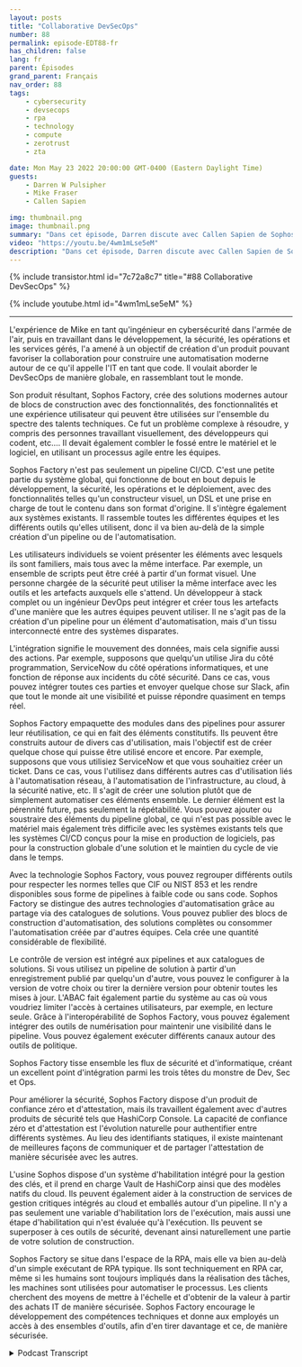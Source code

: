 ```yaml
---
layout: posts
title: "Collaborative DevSecOps"
number: 88
permalink: episode-EDT88-fr
has_children: false
lang: fr
parent: Épisodes
grand_parent: Français
nav_order: 88
tags:
    - cybersecurity
    - devsecops
    - rpa
    - technology
    - compute
    - zerotrust
    - zta

date: Mon May 23 2022 20:00:00 GMT-0400 (Eastern Daylight Time)
guests:
    - Darren W Pulsipher
    - Mike Fraser
    - Callen Sapien

img: thumbnail.png
image: thumbnail.png
summary: "Dans cet épisode, Darren discute avec Callen Sapien de Sophos, directeur de la gestion des produits chez Sophos Factory, et Mike Fraser, vice-président de DevSecOps, de leur produit qui permet une collaboration véritablement collaborative en SecDevOps."
video: "https://youtu.be/4wm1mLse5eM"
description: "Dans cet épisode, Darren discute avec Callen Sapien de Sophos, directeur de la gestion des produits chez Sophos Factory, et Mike Fraser, vice-président de DevSecOps, de leur produit qui permet une collaboration véritablement collaborative en SecDevOps."
---
```


<div>
{% include transistor.html id="7c72a8c7" title="#88 Collaborative DevSecOps" %}

{% include youtube.html id="4wm1mLse5eM" %}
</div>

---

L'expérience de Mike en tant qu'ingénieur en cybersécurité dans l'armée de l'air, puis en travaillant dans le développement, la sécurité, les opérations et les services gérés, l'a amené à un objectif de création d'un produit pouvant favoriser la collaboration pour construire une automatisation moderne autour de ce qu'il appelle l'IT en tant que code. Il voulait aborder le DevSecOps de manière globale, en rassemblant tout le monde.

Son produit résultant, Sophos Factory, crée des solutions modernes autour de blocs de construction avec des fonctionnalités, des fonctionnalités et une expérience utilisateur qui peuvent être utilisées sur l'ensemble du spectre des talents techniques. Ce fut un problème complexe à résoudre, y compris des personnes travaillant visuellement, des développeurs qui codent, etc.… Il devait également combler le fossé entre le matériel et le logiciel, en utilisant un processus agile entre les équipes.

Sophos Factory n'est pas seulement un pipeline CI/CD. C'est une petite partie du système global, qui fonctionne de bout en bout depuis le développement, la sécurité, les opérations et le déploiement, avec des fonctionnalités telles qu'un constructeur visuel, un DSL et une prise en charge de tout le contenu dans son format d'origine. Il s'intègre également aux systèmes existants. Il rassemble toutes les différentes équipes et les différents outils qu'elles utilisent, donc il va bien au-delà de la simple création d'un pipeline ou de l'automatisation.

Les utilisateurs individuels se voient présenter les éléments avec lesquels ils sont familiers, mais tous avec la même interface. Par exemple, un ensemble de scripts peut être créé à partir d'un format visuel. Une personne chargée de la sécurité peut utiliser la même interface avec les outils et les artefacts auxquels elle s'attend. Un développeur à stack complet ou un ingénieur DevOps peut intégrer et créer tous les artefacts d'une manière que les autres équipes peuvent utiliser. Il ne s'agit pas de la création d'un pipeline pour un élément d'automatisation, mais d'un tissu interconnecté entre des systèmes disparates.

L'intégration signifie le mouvement des données, mais cela signifie aussi des actions. Par exemple, supposons que quelqu'un utilise Jira du côté programmation, ServiceNow du côté opérations informatiques, et une fonction de réponse aux incidents du côté sécurité. Dans ce cas, vous pouvez intégrer toutes ces parties et envoyer quelque chose sur Slack, afin que tout le monde ait une visibilité et puisse répondre quasiment en temps réel.

Sophos Factory empaquette des modules dans des pipelines pour assurer leur réutilisation, ce qui en fait des éléments constitutifs. Ils peuvent être construits autour de divers cas d'utilisation, mais l'objectif est de créer quelque chose qui puisse être utilisé encore et encore. Par exemple, supposons que vous utilisiez ServiceNow et que vous souhaitiez créer un ticket. Dans ce cas, vous l'utilisez dans différents autres cas d'utilisation liés à l'automatisation réseau, à l'automatisation de l'infrastructure, au cloud, à la sécurité native, etc. Il s'agit de créer une solution plutôt que de simplement automatiser ces éléments ensemble. Le dernier élément est la pérennité future, pas seulement la répétabilité. Vous pouvez ajouter ou soustraire des éléments du pipeline global, ce qui n'est pas possible avec le matériel mais également très difficile avec les systèmes existants tels que les systèmes CI/CD conçus pour la mise en production de logiciels, pas pour la construction globale d'une solution et le maintien du cycle de vie dans le temps.

Avec la technologie Sophos Factory, vous pouvez regrouper différents outils pour respecter les normes telles que CIF ou NIST 853 et les rendre disponibles sous forme de pipelines à faible code ou sans code. Sophos Factory se distingue des autres technologies d'automatisation grâce au partage via des catalogues de solutions. Vous pouvez publier des blocs de construction d'automatisation, des solutions complètes ou consommer l'automatisation créée par d'autres équipes. Cela crée une quantité considérable de flexibilité.

Le contrôle de version est intégré aux pipelines et aux catalogues de solutions. Si vous utilisez un pipeline de solution à partir d'un enregistrement publié par quelqu'un d'autre, vous pouvez le configurer à la version de votre choix ou tirer la dernière version pour obtenir toutes les mises à jour. L'ABAC fait également partie du système au cas où vous voudriez limiter l'accès à certaines utilisateurs, par exemple, en lecture seule. Grâce à l'interopérabilité de Sophos Factory, vous pouvez également intégrer des outils de numérisation pour maintenir une visibilité dans le pipeline. Vous pouvez également exécuter différents canaux autour des outils de politique.

Sophos Factory tisse ensemble les flux de sécurité et d'informatique, créant un excellent point d'intégration parmi les trois têtes du monstre de Dev, Sec et Ops.

Pour améliorer la sécurité, Sophos Factory dispose d'un produit de confiance zéro et d'attestation, mais ils travaillent également avec d'autres produits de sécurité tels que HashiCorp Console. La capacité de confiance zéro et d'attestation est l'évolution naturelle pour authentifier entre différents systèmes. Au lieu des identifiants statiques, il existe maintenant de meilleures façons de communiquer et de partager l'attestation de manière sécurisée avec les autres.

L'usine Sophos dispose d'un système d'habilitation intégré pour la gestion des clés, et il prend en charge Vault de HashiCorp ainsi que des modèles natifs du cloud. Ils peuvent également aider à la construction de services de gestion critiques intégrés au cloud et emballés autour d'un pipeline. Il n'y a pas seulement une variable d'habilitation lors de l'exécution, mais aussi une étape d'habilitation qui n'est évaluée qu'à l'exécution. Ils peuvent se superposer à ces outils de sécurité, devenant ainsi naturellement une partie de votre solution de construction.

Sophos Factory se situe dans l'espace de la RPA, mais elle va bien au-delà d'un simple exécutant de RPA typique. Ils sont techniquement en RPA car, même si les humains sont toujours impliqués dans la réalisation des tâches, les machines sont utilisées pour automatiser le processus. Les clients cherchent des moyens de mettre à l'échelle et d'obtenir de la valeur à partir des achats IT de manière sécurisée. Sophos Factory encourage le développement des compétences techniques et donne aux employés un accès à des ensembles d'outils, afin d'en tirer davantage et ce, de manière sécurisée.



<details>
<summary> Podcast Transcript </summary>

<p></p>

</details>
